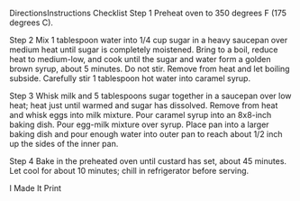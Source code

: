 DirectionsInstructions Checklist
Step 1
Preheat oven to 350 degrees F (175 degrees C).

Step 2
Mix 1 tablespoon water into 1/4 cup sugar in a heavy saucepan over medium heat until sugar is completely moistened. Bring to a boil, reduce heat to medium-low, and cook until the sugar and water form a golden brown syrup, about 5 minutes. Do not stir. Remove from heat and let boiling subside. Carefully stir 1 tablespoon hot water into caramel syrup.

Step 3
Whisk milk and 5 tablespoons sugar together in a saucepan over low heat; heat just until warmed and sugar has dissolved. Remove from heat and whisk eggs into milk mixture. Pour caramel syrup into an 8x8-inch baking dish. Pour egg-milk mixture over syrup. Place pan into a larger baking dish and pour enough water into outer pan to reach about 1/2 inch up the sides of the inner pan.

Step 4
Bake in the preheated oven until custard has set, about 45 minutes. Let cool for about 10 minutes; chill in refrigerator before serving.

 I Made It  Print